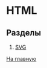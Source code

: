# HTML

## Разделы

1. [SVG](https://github.com/Holiden/Library/blob/master/sections/html/svg.md)

[На главную](https://github.com/Holiden/Library/blob/master/README.md)
